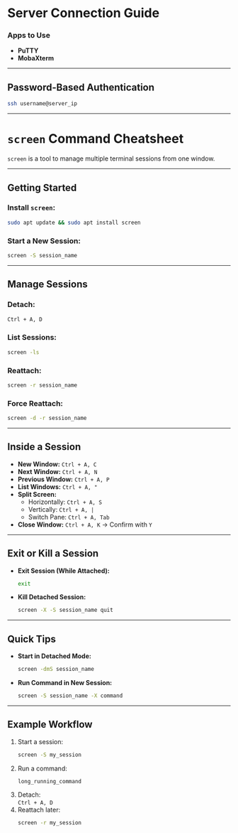 # **Server Connection Guide**

### **Apps to Use**
- **PuTTY**  
- **MobaXterm**

---

## **Password-Based Authentication**
```bash
ssh username@server_ip
```

---

# **`screen` Command Cheatsheet**

`screen` is a tool to manage multiple terminal sessions from one window.

---

## **Getting Started**

### Install `screen`:
```bash
sudo apt update && sudo apt install screen
```

### Start a New Session:
```bash
screen -S session_name
```

---

## **Manage Sessions**

### Detach:
```bash
Ctrl + A, D
```

### List Sessions:
```bash
screen -ls
```

### Reattach:
```bash
screen -r session_name
```

### Force Reattach:
```bash
screen -d -r session_name
```

---

## **Inside a Session**

- **New Window:** `Ctrl + A, C`  
- **Next Window:** `Ctrl + A, N`  
- **Previous Window:** `Ctrl + A, P`  
- **List Windows:** `Ctrl + A, "`  
- **Split Screen:**  
  - Horizontally: `Ctrl + A, S`  
  - Vertically: `Ctrl + A, |`  
  - Switch Pane: `Ctrl + A, Tab`  
- **Close Window:** `Ctrl + A, K` → Confirm with `Y`

---

## **Exit or Kill a Session**

- **Exit Session (While Attached):**  
  ```bash
  exit
  ```
- **Kill Detached Session:**  
  ```bash
  screen -X -S session_name quit
  ```

---

## **Quick Tips**

- **Start in Detached Mode:**  
  ```bash
  screen -dmS session_name
  ```
- **Run Command in New Session:**  
  ```bash
  screen -S session_name -X command
  ```

---

## **Example Workflow**

1. Start a session:  
   ```bash
   screen -S my_session
   ```
2. Run a command:  
   ```bash
   long_running_command
   ```
3. Detach:  
   `Ctrl + A, D`  
4. Reattach later:  
   ```bash
   screen -r my_session
   
